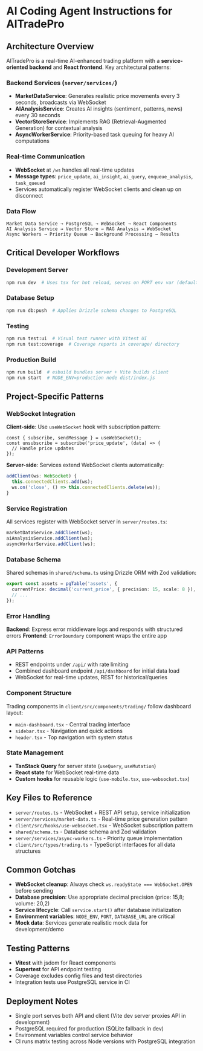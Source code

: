 # AI Coding Agent Instructions for AITradePro

## Architecture Overview

AITradePro is a real-time AI-enhanced trading platform with a **service-oriented backend** and **React frontend**. Key architectural patterns:

### Backend Services (`server/services/`)
- **MarketDataService**: Generates realistic price movements every 3 seconds, broadcasts via WebSocket
- **AIAnalysisService**: Creates AI insights (sentiment, patterns, news) every 30 seconds
- **VectorStoreService**: Implements RAG (Retrieval-Augmented Generation) for contextual analysis
- **AsyncWorkerService**: Priority-based task queuing for heavy AI computations

### Real-time Communication
- **WebSocket** at `/ws` handles all real-time updates
- **Message types**: `price_update`, `ai_insight`, `ai_query`, `enqueue_analysis`, `task_queued`
- Services automatically register WebSocket clients and clean up on disconnect

### Data Flow
```
Market Data Service → PostgreSQL → WebSocket → React Components
AI Analysis Service → Vector Store → RAG Analysis → WebSocket
Async Workers → Priority Queue → Background Processing → Results
```

## Critical Developer Workflows

### Development Server
```bash
npm run dev  # Uses tsx for hot reload, serves on PORT env var (default 5000)
```

### Database Setup
```bash
npm run db:push  # Applies Drizzle schema changes to PostgreSQL
```

### Testing
```bash
npm run test:ui  # Visual test runner with Vitest UI
npm run test:coverage  # Coverage reports in coverage/ directory
```

### Production Build
```bash
npm run build  # esbuild bundles server + Vite builds client
npm run start  # NODE_ENV=production node dist/index.js
```

## Project-Specific Patterns

### WebSocket Integration
**Client-side**: Use `useWebSocket` hook with subscription pattern:
```tsx
const { subscribe, sendMessage } = useWebSocket();
const unsubscribe = subscribe('price_update', (data) => {
  // Handle price updates
});
```

**Server-side**: Services extend WebSocket clients automatically:
```typescript
addClient(ws: WebSocket) {
  this.connectedClients.add(ws);
  ws.on('close', () => this.connectedClients.delete(ws));
}
```

### Service Registration
All services register with WebSocket server in `server/routes.ts`:
```typescript
marketDataService.addClient(ws);
aiAnalysisService.addClient(ws);
asyncWorkerService.addClient(ws);
```

### Database Schema
Shared schemas in `shared/schema.ts` using Drizzle ORM with Zod validation:
```typescript
export const assets = pgTable('assets', {
  currentPrice: decimal('current_price', { precision: 15, scale: 8 }),
  // ...
});
```

### Error Handling
**Backend**: Express error middleware logs and responds with structured errors
**Frontend**: `ErrorBoundary` component wraps the entire app

### API Patterns
- REST endpoints under `/api/` with rate limiting
- Combined dashboard endpoint `/api/dashboard` for initial data load
- WebSocket for real-time updates, REST for historical/queries

### Component Structure
Trading components in `client/src/components/trading/` follow dashboard layout:
- `main-dashboard.tsx` - Central trading interface
- `sidebar.tsx` - Navigation and quick actions
- `header.tsx` - Top navigation with system status

### State Management
- **TanStack Query** for server state (`useQuery`, `useMutation`)
- **React state** for WebSocket real-time data
- **Custom hooks** for reusable logic (`use-mobile.tsx`, `use-websocket.tsx`)

## Key Files to Reference

- `server/routes.ts` - WebSocket + REST API setup, service initialization
- `server/services/market-data.ts` - Real-time price generation pattern
- `client/src/hooks/use-websocket.tsx` - WebSocket subscription pattern
- `shared/schema.ts` - Database schema and Zod validation
- `server/services/async-workers.ts` - Priority queue implementation
- `client/src/types/trading.ts` - TypeScript interfaces for all data structures

## Common Gotchas

- **WebSocket cleanup**: Always check `ws.readyState === WebSocket.OPEN` before sending
- **Database precision**: Use appropriate decimal precision (price: 15,8; volume: 20,2)
- **Service lifecycle**: Call `service.start()` after database initialization
- **Environment variables**: `NODE_ENV`, `PORT`, `DATABASE_URL` are critical
- **Mock data**: Services generate realistic mock data for development/demo

## Testing Patterns

- **Vitest** with jsdom for React components
- **Supertest** for API endpoint testing
- Coverage excludes config files and test directories
- Integration tests use PostgreSQL service in CI

## Deployment Notes

- Single port serves both API and client (Vite dev server proxies API in development)
- PostgreSQL required for production (SQLite fallback in dev)
- Environment variables control service behavior
- CI runs matrix testing across Node versions with PostgreSQL integration